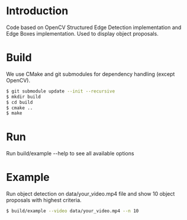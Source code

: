 # Introduction

Code based on OpenCV Structured Edge Detection implementation and Edge Boxes implementation.
Used to display object proposals.

# Build
We use CMake and git submodules for dependency handling (except OpenCV).

```bash
$ git submodule update --init --recursive
$ mkdir build
$ cd build
$ cmake ..
$ make
```

# Run
Run build/example --help to see all available options

# Example
Run object detection on data/your_video.mp4 file and show 10 object proposals with highest criteria.
```bash
$ build/example --video data/your_video.mp4 --n 10
```

